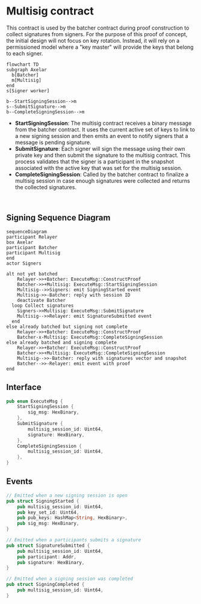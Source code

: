# Multisig contract

This contract is used by the batcher contract during proof construction to collect signatures from signers. For the purpose of this proof of concept, the initial design will not focus on key rotation. Instead, it will rely on a permissioned model where a "key master" will provide the keys that belong to each signer.

```mermaid
flowchart TD
subgraph Axelar
  b[Batcher]
  m[Multisig]
end
s[Signer worker]

b--StartSigningSession-->m
s--SubmitSignature-->m
b--CompleteSigningSession-->m
```

- **StartSigningSession**: The multisig contract receives a binary message from the batcher contract. It uses the current active set of keys to link to a new signing session and then emits an event to notify signers that a message is pending signature.
- **SubmitSignature**: Each signer will sign the message using their own private key and then submit the signature to the multisig contract. This process validates that the signer is a participant in the snapshot associated with the active key that was set for the multisig session.
- **CompleteSigningSession**: Called by the batcher contract to finalize a multisig session in case enough signatures were collected and returns the collected signatures.

<br>

## Signing Sequence Diagram

```mermaid
sequenceDiagram
participant Relayer
box Axelar
participant Batcher
participant Multisig
end
actor Signers

alt not yet batched
	Relayer->>+Batcher: ExecuteMsg::ConstructProof
	Batcher->>+Multisig: ExecuteMsg::StartSigningSession
	Multisig-->>Signers: emit SigningStarted event
	Multisig->>-Batcher: reply with session ID
	deactivate Batcher
  loop Collect signatures
    Signers->>Multisig: ExecuteMsg::SubmitSignature
    Multisig-->>Relayer: emit SignatureSubmitted event
  end
else already batched but signing not complete
	Relayer->>+Batcher: ExecuteMsg::ConstructProof
	Batcher-x-Multisig: ExecuteMsg::CompleteSigningSession
else already batched and signing complete
	Relayer->>+Batcher: ExecuteMsg::ConstructProof
	Batcher->>+Multisig: ExecuteMsg::CompleteSigningSession
	Multisig-->>-Batcher: reply with signatures vector and snapshot
	Batcher-->>-Relayer: emit event with proof
end
```

## Interface

```Rust
pub enum ExecuteMsg {
    StartSigningSession {
        sig_msg: HexBinary,
    },
    SubmitSignature {
        multisig_session_id: Uint64,
        signature: HexBinary,
    },
    CompleteSigningSession {
        multisig_session_id: Uint64,
    },
}
```

## Events

```Rust
// Emitted when a new signing session is open
pub struct SigningStarted {
    pub multisig_session_id: Uint64,
    pub key_set_id: Uint64,
    pub pub_keys: HashMap<String, HexBinary>,
    pub sig_msg: HexBinary,
}

// Emitted when a participants submits a signature
pub struct SignatureSubmitted {
    pub multisig_session_id: Uint64,
    pub participant: Addr,
    pub signature: HexBinary,
}

// Emitted when a signing session was completed
pub struct SigningCompleted {
    pub multisig_session_id: Uint64,
}
```
